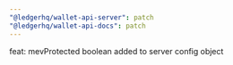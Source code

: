 ```yaml
---
"@ledgerhq/wallet-api-server": patch
"@ledgerhq/wallet-api-docs": patch
---
```


feat: mevProtected boolean added to server config object
